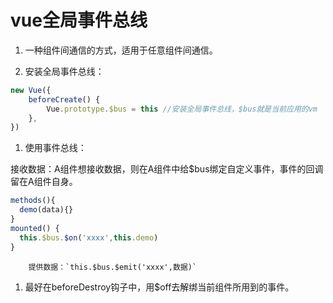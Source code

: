 # vue全局事件总线

1. 一种组件间通信的方式，适用于任意组件间通信。

2. 安装全局事件总线：

```JavaScript
new Vue({
	beforeCreate() {
		Vue.prototype.$bus = this //安装全局事件总线，$bus就是当前应用的vm
	},
})
```

1. 使用事件总线：

接收数据：A组件想接收数据，则在A组件中给$bus绑定自定义事件，事件的回调留在A组件自身。

```JavaScript
methods(){
  demo(data){}
}
mounted() {
  this.$bus.$on('xxxx',this.demo)
}
```

```Plain Text
    提供数据：`this.$bus.$emit('xxxx',数据)`
```

1. 最好在beforeDestroy钩子中，用$off去解绑当前组件所用到的事件。

